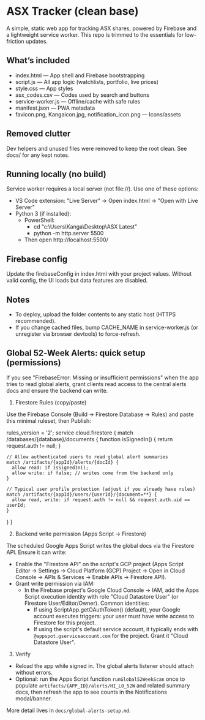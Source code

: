 # ASX Tracker (clean base)

A simple, static web app for tracking ASX shares, powered by Firebase and a lightweight service worker. This repo is trimmed to the essentials for low-friction updates.

## What’s included
- index.html — App shell and Firebase bootstrapping
- script.js — All app logic (watchlists, portfolio, live prices)
- style.css — App styles
- asx_codes.csv — Codes used by search and buttons
- service-worker.js — Offline/cache with safe rules
- manifest.json — PWA metadata
- favicon.png, Kangaicon.jpg, notification_icon.png — Icons/assets

## Removed clutter
Dev helpers and unused files were removed to keep the root clean. See docs/ for any kept notes.

## Running locally (no build)
Service worker requires a local server (not file://). Use one of these options:

- VS Code extension: "Live Server" → Open index.html → "Open with Live Server"
- Python 3 (if installed):
  - PowerShell:
    - cd "c:\Users\Kanga\Desktop\ASX Latest"
    - python -m http.server 5500
  - Then open http://localhost:5500/

## Firebase config
Update the firebaseConfig in index.html with your project values. Without valid config, the UI loads but data features are disabled.

## Notes
- To deploy, upload the folder contents to any static host (HTTPS recommended).
- If you change cached files, bump CACHE_NAME in service-worker.js (or unregister via browser devtools) to force-refresh.

## Global 52‑Week Alerts: quick setup (permissions)
If you see "FirebaseError: Missing or insufficient permissions" when the app tries to read global alerts, grant clients read access to the central alerts docs and ensure the backend can write.

1) Firestore Rules (copy/paste)

Use the Firebase Console (Build → Firestore Database → Rules) and paste this minimal ruleset, then Publish:

rules_version = '2';
service cloud.firestore {
  match /databases/{database}/documents {
    function isSignedIn() { return request.auth != null; }

    // Allow authenticated users to read global alert summaries
    match /artifacts/{appId}/alerts/{docId} {
      allow read: if isSignedIn();
      allow write: if false; // writes come from the backend only
    }

    // Typical user profile protection (adjust if you already have rules)
    match /artifacts/{appId}/users/{userId}/{document=**} {
      allow read, write: if request.auth != null && request.auth.uid == userId;
    }
  }
}

2) Backend write permission (Apps Script → Firestore)

The scheduled Google Apps Script writes the global docs via the Firestore API. Ensure it can write:
- Enable the "Firestore API" on the script's GCP project (Apps Script Editor → Settings → Cloud Platform (GCP) Project → Open in Cloud Console → APIs & Services → Enable APIs → Firestore API).
- Grant write permission via IAM:
  - In the Firebase project's Google Cloud Console → IAM, add the Apps Script execution identity with role "Cloud Datastore User" (or Firestore User/Editor/Owner). Common identities:
    - If using ScriptApp.getOAuthToken() (default), your Google account executes triggers: your user must have write access to Firestore for this project.
    - If using the script's default service account, it typically ends with `@appspot.gserviceaccount.com` for the project. Grant it "Cloud Datastore User".

3) Verify
- Reload the app while signed in. The global alerts listener should attach without errors.
- Optional: run the Apps Script function `runGlobal52WeekScan` once to populate `artifacts/{APP_ID}/alerts/HI_LO_52W` and related summary docs, then refresh the app to see counts in the Notifications modal/banner.

More detail lives in `docs/global-alerts-setup.md`.
